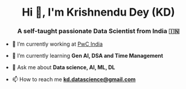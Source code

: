 <!-- 👋 Hi, I’m Krishnendu Dey
- 💻 I'm a Tech Consultant at PwC, India. https://www.pwc.in/
- 👀 I’m working in the field of Data Science, Machine Learning and AI
- 🌱 I’m currently learning Gen AI, Javascript and DSA.
- 📫 Reach me : kd.datascience@gmail.com
-->
<!---
KDcommits/KDcommits is a ✨ special ✨ repository because its `README.md` (this file) appears on your GitHub profile.
You can click the Preview link to take a look at your changes.
--->
<h1 align="center">Hi 👋, I'm Krishnendu Dey (KD)</h1>
<h3 align="center">A self-taught passionate Data Scientist from India 🇮🇳</h3>

- 🔭 I’m currently working at [PwC India](https://www.pwc.in/)

- 🌱 I’m currently learning **Gen AI, DSA and Time Management**

- 💬 Ask me about **Data science, AI, ML, DL**

- 📫 How to reach me **kd.datascience@gmail.com**
